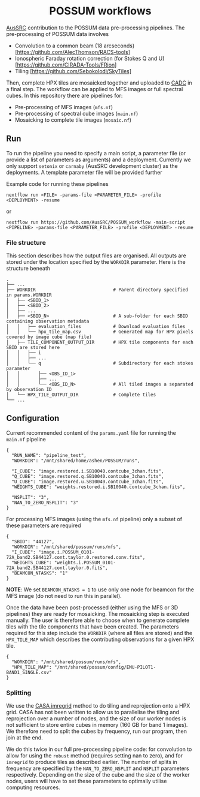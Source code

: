 <h1 align="center"><a>POSSUM workflows</a></h1>

[AusSRC](https://aussrc.org) contribution to the POSSUM data pre-processing pipelines. The pre-processing of POSSUM data involves

* Convolution to a common beam (18 arcseconds) [https://github.com/AlecThomson/RACS-tools]
* Ionospheric Faraday rotation correction (for Stokes Q and U) [https://github.com/CIRADA-Tools/FRion]
* Tiling [https://github.com/Sebokolodi/SkyTiles]

Then, complete HPX tiles are mosaicked together and uploaded to [CADC](https://www.cadc-ccda.hia-iha.nrc-cnrc.gc.ca/en/) in a final step. The workflow can be applied to MFS images or full spectral cubes. In this repository there are pipelines for:

* Pre-processing of MFS images (`mfs.nf`)
* Pre-processing of spectral cube images (`main.nf`)
* Mosaicking to complete tile images (`mosaic.nf`)

## Run

To run the pipeline you need to specify a main script, a parameter file (or provide a list of parameters as arguments) and a deployment. Currently we only support `setonix` or `carnaby` (AusSRC development cluster) as the deployments. A template parameter file will be provided further

Example code for running these pipelines

```
nextflow run <FILE> -params-file <PARAMETER_FILE> -profile <DEPLOYMENT> -resume
```

or

```
nextflow run https://github.com/AusSRC/POSSUM_workflow -main-script <PIPELINE> -params-file <PARAMETER_FILE> -profile <DEPLOYMENT> -resume
```

### File structure

This section describes how the output files are organised. All outputs are stored under the location specified by the `WORKDIR` parameter. Here is the structure beneath

```
.
├── ...
├── WORKDIR                             # Parent directory specified in params.WORKDIR
│   ├── <SBID_1>
│   ├── <SBID_2>
│   ├── ...
│   ├── <SBID_N>                        # A sub-folder for each SBID containing observation metadata
│   │   ├── evaluation_files            # Download evaluation files
│   │   └── hpx_tile_map.csv            # Generated map for HPX pixels covered by image cube (map file)
│   ├── TILE_COMPONENT_OUTPUT_DIR       # HPX tile components for each SBID are stored here
│   │   ├── i
│   │   ├── ...
│   │   └── q                           # Subdirectory for each stokes parameter
│   │       ├── <OBS_ID_1>
│   │       ├── ...
│   │       └── <OBS_ID_N>              # All tiled images a separated by observation ID
│   └── HPX_TILE_OUTPUT_DIR             # Complete tiles
└── ...
```

## Configuration

Current recommended content of the `params.yaml` file for running the `main.nf` pipeline

```
{
  "RUN_NAME": "pipeline_test",
  "WORKDIR": "/mnt/shared/home/ashen/POSSUM/runs",

  "I_CUBE": "image.restored.i.SB10040.contcube_3chan.fits",
  "Q_CUBE": "image.restored.q.SB10040.contcube_3chan.fits",
  "U_CUBE": "image.restored.u.SB10040.contcube_3chan.fits",
  "WEIGHTS_CUBE": "weights.restored.i.SB10040.contcube_3chan.fits",

  "NSPLIT": "3",
  "NAN_TO_ZERO_NSPLIT": "3"
}
```

For processing MFS images (using the `mfs.nf` pipeline) only a subset of these parameters are required

```
{
  "SBID": "44127",
  "WORKDIR": "/mnt/shared/possum/runs/mfs",
  "I_CUBE": "image.i.POSSUM_0101-72A_band2.SB44127.cont.taylor.0.restored.conv.fits",
  "WEIGHTS_CUBE": "weights.i.POSSUM_0101-72A_band2.SB44127.cont.taylor.0.fits",
  "BEAMCON_NTASKS": "1"
}
```

**NOTE**: We set `BEAMCON_NTASKS = 1` to use only one node for beamcon for the MFS image (do not need to run this in parallel).

Once the data have been post-processed (either using the MFS or 3D pipelines) they are ready for mosaicking. The mosaicking step is executed manually. The user is therefore able to choose when to generate complete tiles with the tile components that have been created. The parameters required for this step include the `WORKDIR` (where all files are stored) and the `HPX_TILE_MAP` which describes the contributing observations for a given HPX tile.

```
{
  "WORKDIR": "/mnt/shared/possum/runs/mfs",
  "HPX_TILE_MAP": "/mnt/shared/possum/config/EMU-PILOT1-BAND1_SINGLE.csv"
}
```

### Splitting

We use the [CASA imregrid](https://casadocs.readthedocs.io/en/v6.2.0/_modules/casatasks/analysis/imregrid.html) method to do tiling and reprojection onto a HPX grid. CASA has not been written to allow us to parallelise the tiling and reprojection over a number of nodes, and the size of our worker nodes is not sufficient to store entire cubes in memory (160 GB for band 1 images). We therefore need to split the cubes by frequency, run our program, then join at the end.

We do this twice in our full pre-processing pipeline code: for convolution to allow for using the `robust` method (requires setting nan to zero), and for `imregrid` to produce tiles as described earlier. The number of splits in frequency are specified by the `NAN_TO_ZERO_NSPLIT` and `NSPLIT` parameters respectively. Depending on the size of the cube and the size of the worker nodes, users will have to set these parameters to optimally utilise computing resources.

